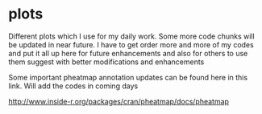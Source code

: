# plots

Different plots which I use for my daily work. Some more code chunks will be updated in near future. I have to get order more and more of my codes and put it all up here for future enhancements and also for others to use them suggest with better modifications and enhancements

Some important pheatmap annotation updates can be found here in this link. Will add the codes in coming days

http://www.inside-r.org/packages/cran/pheatmap/docs/pheatmap
